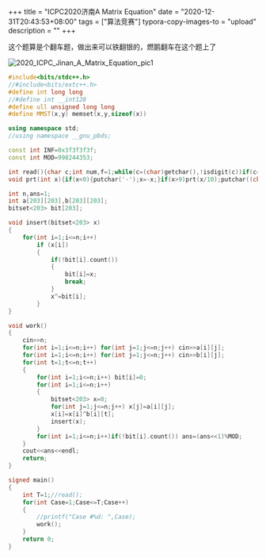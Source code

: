 +++
title = "ICPC2020济南A Matrix Equation"
date = "2020-12-31T20:43:53+08:00"
tags = ["算法竞赛"]
typora-copy-images-to = "upload"
description = ""
+++


这个题算是个翻车题，做出来可以铁翻银的，燃鹅翻车在这个题上了

![2020_ICPC_Jinan_A_Matrix_Equation_pic1](https://cdn.jsdelivr.net/gh/Spacelessd/picBed/2020_ICPC_Jinan_A_Matrix_Equation_pic1.png)

```cpp
#include<bits/stdc++.h>
//#include<bits/extc++.h>
#define int long long
//#define int __int128
#define ull unsigned long long
#define MMST(x,y) memset(x,y,sizeof(x))

using namespace std;
//using namespace __gnu_pbds;

const int INF=0x3f3f3f3f;
const int MOD=998244353;

int read(){char c;int num,f=1;while(c=(char)getchar(),!isdigit(c))if(c=='-')f=-1;num=(int)(c-'0');while(c=(char)getchar(),isdigit(c))num=num*10+(int)(c-'0');return num*f;}
void prt(int x){if(x<0){putchar('-');x=-x;}if(x>9)prt(x/10);putchar((char)(x%10+'0'));}

int n,ans=1;
int a[203][203],b[203][203];
bitset<203> bit[203];

void insert(bitset<203> x)
{
    for(int i=1;i<=n;i++)
        if (x[i]) 
        {
            if(!bit[i].count()) 
            {
                bit[i]=x;
                break;
            }
            x^=bit[i];
        }
}

void work()
{
    cin>>n;
    for(int i=1;i<=n;i++) for(int j=1;j<=n;j++) cin>>a[i][j];
    for(int i=1;i<=n;i++) for(int j=1;j<=n;j++) cin>>b[i][j];
    for(int t=1;t<=n;t++)
    {
        for(int i=1;i<=n;i++) bit[i]=0;
        for(int i=1;i<=n;i++)
        {
            bitset<203> x=0;
            for(int j=1;j<=n;j++) x[j]=a[i][j];
            x[i]=x[i]^b[i][t];
            insert(x);
        }
        for(int i=1;i<=n;i++)if(!bit[i].count()) ans=(ans<<1)%MOD;
    }
    cout<<ans<<endl;
    return;
}

signed main()
{
    int T=1;//read();
	for(int Case=1;Case<=T;Case++)
    {
        //printf("Case #%d: ",Case);
        work();
    }
    return 0;
}
```


